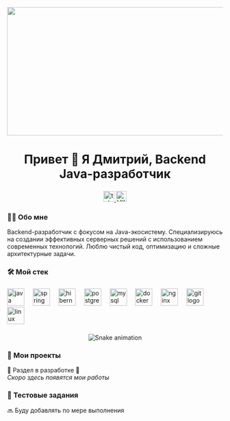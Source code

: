 <div align="center">
  <img height="300" width="600" src="https://user-images.githubusercontent.com/74038190/225813708-98b745f2-7d22-48cf-9150-083f1b00d6c9.gif"  />
</div>

###

<h1 align="center">Привет 👋 Я Дмитрий, Backend Java-разработчик</h1>

###

<div align="center">
  <a href="https://t.me/dimaromanenko01001" target="_blank">
    <img src="https://img.shields.io/static/v1?message=Telegram&logo=telegram&label=&color=2CA5E0&logoColor=white&labelColor=&style=for-the-badge" height="25" alt="telegram logo"  />
  </a>
  <a href="https://vk.com/id120660469" target="_blank">
    <img src="https://img.shields.io/badge/VK-0077FF?logo=vk&logoColor=white" height="25" alt="VK logo"  />
  </a>
</div>

###

<h3>👨‍💻 Обо мне</h3>

<p>
Backend-разработчик с фокусом на Java-экосистему. Специализируюсь на создании эффективных серверных решений с использованием современных технологий. Люблю чистый код, оптимизацию и сложные архитектурные задачи.
</p>

###

<h3>🛠 Мой стек</h3>

###

<div align="left">
  <img src="https://cdn.jsdelivr.net/gh/devicons/devicon/icons/java/java-original.svg" height="40" alt="java logo"/>
  <img width="12" />
  <img src="https://cdn.jsdelivr.net/gh/devicons/devicon/icons/spring/spring-original.svg" height="40" alt="spring logo"/>
  <img width="12" />
  <img src="https://cdn.jsdelivr.net/gh/devicons/devicon/icons/hibernate/hibernate-original.svg" height="40" alt="hibernate logo"/>
  <img width="12" />
  <img src="https://cdn.jsdelivr.net/gh/devicons/devicon/icons/postgresql/postgresql-original.svg" height="40" alt="postgresql logo"/>
  <img width="12" />
  <img src="https://cdn.jsdelivr.net/gh/devicons/devicon/icons/mysql/mysql-original.svg" height="40" alt="mysql logo"/>
  <img width="12" />
  <img src="https://cdn.jsdelivr.net/gh/devicons/devicon/icons/docker/docker-original.svg" height="40" alt="docker logo"/>
  <img width="12" />
  <img src="https://cdn.jsdelivr.net/gh/devicons/devicon/icons/nginx/nginx-original.svg" height="40" alt="nginx logo"/>
  <img width="12" />
  <img src="https://cdn.jsdelivr.net/gh/devicons/devicon/icons/git/git-original.svg" height="40" alt="git logo"/>
  <img width="12" />
  <img src="https://cdn.jsdelivr.net/gh/devicons/devicon/icons/linux/linux-original.svg" height="40" alt="linux logo"/>
</div>

###

<div align="center">
  <img src="https://github.com/krysaDima/krysaDima/blob/main/github-snake.svg" alt="Snake animation" />
</div>

###

<h3>📂 Мои проекты</h3>

🚧 Раздел в разработке 🚧  
*Скоро здесь появятся мои работы*

###

<h3>🧪 Тестовые задания</h3>

🔜 Буду добавлять по мере выполнения
